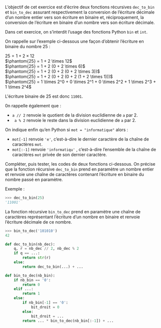 L’objectif de cet exercice est d’écrire deux fonctions récursives `dec_to_bin` et
`bin_to_dec` assurant respectivement la conversion de l’écriture décimale d’un nombre
entier vers son écriture en binaire et, réciproquement, la conversion de l’écriture en
binaire d’un nombre vers son écriture décimale.

Dans cet exercice, on s’interdit l’usage des fonctions Python `bin` et `int`.

On rappelle sur l’exemple ci-dessous une façon d’obtenir l’écriture en binaire du
nombre 25 :

$25 = 1 + 2 \times 12$  
$\phantom{25} = 1 + 2 \times 12$  
$\phantom{25} = 1 + 2 (0 + 2 \times 6)$  
$\phantom{25} = 1 + 2 (0 + 2 (0 + 2 \times 3))$     
$\phantom{25} = 1 + 2 (0 + 2 (0 + 2 (1 + 2 \times 1)))$   
$\phantom{25} = 1 \times 2^0 + 0 \times 2^1 + 0 \times 2^2 + 1 \times 2^3 + 1 \times 2^4$   

L'écriture binaire de 25 est donc ```11001```.

0n rappelle également que :

- `a // 2` renvoie le quotient de la division euclidienne de `a` par 2.
- ` a % 2` renvoie le reste dans la division euclidienne de `a` par 2.

On indique enfin qu’en Python si `mot = "informatique"` alors :

- `mot[-1]` renvoie `'e'`, c’est-à-dire le dernier caractère de la chaîne de caractères `mot`.
- `mot[:-1]` renvoie `'informatiqu'` , c’est-à-dire l’ensemble de la chaîne de
caractères `mot` privée de son dernier caractère.

Compléter, puis tester, les codes de deux fonctions ci-dessous. 
On précise que la fonction récursive `dec_to_bin` prend en paramètre un nombre entier
et renvoie une chaîne de caractères contenant l’écriture en binaire du nombre passé en
paramètre.

Exemple :

```python
>>> dec_to_bin(25)
'11001'
```


La fonction récursive `bin_to_dec` prend en paramètre une chaîne de caractères
représentant l’écriture d’un nombre en binaire et renvoie l’écriture décimale de ce
nombre.

```python
>>> bin_to_dec('101010')
42
```


```python linenums='1'
def dec_to_bin(nb_dec):
    q, r = nb_dec // 2, nb_dec % 2
    if q == ...:
        return str(r)
    else:
        return dec_to_bin(...) + ...

def bin_to_dec(nb_bin):
    if nb_bin == '0':
        return 0
    elif ...:
        return 1
    else:
        if nb_bin[-1] == '0':
            bit_droit = 0
        else:
            bit_droit = ...
        return ... * bin_to_dec(nb_bin[:-1]) + ...
```
